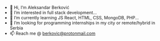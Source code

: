 - 👋 Hi, I’m Aleksandar Berković
- 👀 I’m interested in full stack development...
- 🌱 I’m currently learning JS React, HTML, CSS, MongoDB, PHP...
- 💞️ I’m looking for programming internships in my city or remote/hybrid in Serbia
- 📫 Reach me @ berkovic@protonmail.com

<!---
berkovic-a/berkovic-a is a ✨ special ✨ repository because its `README.md` (this file) appears on your GitHub profile.
You can click the Preview link to take a look at your changes.
--->
